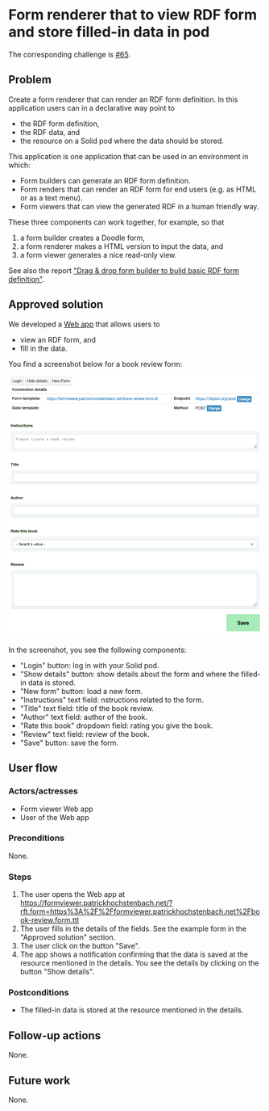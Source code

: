 <!--
Fill in the WebIDs of the people below.
Leave this in comments!
It's possible to have multiple people per role.

Challenge/scenario creator:
  - https://patrickhochstenbach.net/profile/card#me
Solution creator:
  - https://patrickhochstenbach.net/profile/card#me
Report writer:
  - https://pieterheyvaert.com/#me
-->

# Form renderer that to view RDF form and store filled-in data in pod

The corresponding challenge is [#65](https://github.com/SolidLabResearch/Challenges/issues/65).

## Problem

Create a form renderer that can render an RDF form definition.
In this application users can in a declarative way point to

- the RDF form definition,
- the RDF data, and
- the resource on a Solid pod where the data should be stored.

This application is one application that can be used in an environment in which:

- Form builders can generate an RDF form definition.
- Form renders that can render an RDF form for end users (e.g. as HTML or as a text menu).
- Form viewers that can view the generated RDF in a human friendly way.

These three components can work together, for example, so that

1. a form builder creates a Doodle form,
2. a form renderer makes a HTML version to input the data, and
3. a form viewer generates a nice read-only view.

See also the report ["Drag & drop form builder to build basic RDF form definition"](./drag-drop-form-builder-to-build-basic-rdf-form-definition.md).

## Approved solution

We developed a [Web app](https://github.com/phochste/FormViewer)
that allows users to

- view an RDF form, and
- fill in the data.

You find a screenshot below for a book review form:

![Form renderer showing the fields of a form for book review](img/form-renderer.png)

In the screenshot, you see the following components:

- "Login" button: log in with your Solid pod.
- "Show details" button: show details about the form and where the filled-in data is stored.
- "New form" button: load a new form.
- "Instructions" text field:  nstructions related to the form.
- "Title" text field: title of the book review.
- "Author" text field: author of the book.
- "Rate this book" dropdown field: rating you give the book.
- "Review" text field: review of the book.
- "Save" button: save the form.

## User flow

<!--
Describe a concrete user flow with the approved solution.
Complete the following sections:
-->

### Actors/actresses

- Form viewer Web app
- User of the Web app

### Preconditions

None.

### Steps

1. The user opens the Web app at <https://formviewer.patrickhochstenbach.net/?rft.form=https%3A%2F%2Fformviewer.patrickhochstenbach.net%2Fbook-review.form.ttl>
2. The user fills in the details of the fields. See the example form in the "Approved solution" section.
3. The user click on the button "Save".
4. The app shows a notification confirming that the data is saved at the resource mentioned in the details.
You see the details by clicking on the button "Show details".

### Postconditions

- The filled-in data is stored at the resource mentioned in the details.

## Follow-up actions

None.

## Future work

None.

